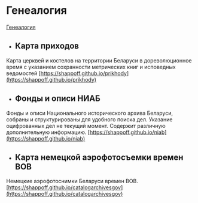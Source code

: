 # Генеалогия

[Генеалогия](https://shappoff.github.io/)

- ## Карта приходов

Карта церквей и костелов на территории Беларуси в дореволюционное время с указанием сохранности метрических книг и исповедных ведомостей
[https://shappoff.github.io/prikhody](https://shappoff.github.io/prikhody)

- ## Фонды и описи НИАБ

Фонды и описи Национального исторического архива Беларуси, собраны и структурированы для удобного поиска дел. Указание оцифрованных дел не текущий момент. Содержит различную дополнительную информацию.
[https://shappoff.github.io/niab](https://shappoff.github.io/niab)

- ## Карта немецкой аэрофотосъемки времен ВОВ

Немецкие аэрофотоснимки Беларуси времен ВОВ.
[https://shappoff.github.io/catalogarchivesgov](https://shappoff.github.io/catalogarchivesgov)

